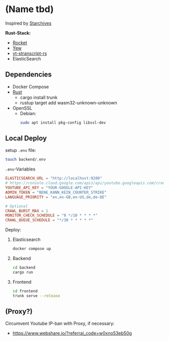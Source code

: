 # (Name tbd)

Inspired by [Starchives](https://github.com/kyjackson/starchives?tab=readme-ov-file)

**Rust-Stack:**

- [Rocket](https://rocket.rs/)
- [Yew](https://yew.rs/docs/next/getting-started/introduction)
- [yt-stranscript-rs](https://crates.io/crates/yt-transcript-rs)
- ElasticSearch

## Dependencies

- Docker Compose
- [Rust](https://www.rust-lang.org/tools/install)
    - cargo install trunk
    - rustup target add wasm32-unknown-unknown
- OpenSSL
    - Debian:
        ```bash
        sudo apt install pkg-config libssl-dev
        ```

## Local Deploy

setup `.env` file:

```bash
touch backend/.env
```

`.env`-Variables

```toml
ELASTICSEARCH_URL = "http://localhost:9200"
# https://console.cloud.google.com/apis/api/youtube.googleapis.com/credentials
YOUTUBE_API_KEY = "YOUR-GOOGLE-API-KEY"
ADMIN_TOKEN = "BENE_KANN_KEIN_COUNTER_STRIKE"
LANGUAGE_PRIORITY = "en,en-GB,en-US,de,de-DE"

# Optional
CRAWL_BURST_MAX = 1
MONITOR_CHECK_SCHEDULE = "0 */10 * * * *"
CRAWL_QUEUE_SCHEDULE = "*/30 * * * * *"
```

Deploy:

1. Elasticsearch
    ```bash
    docker compose up
    ```
2. Backend
    ```bash
    cd backend
    cargo run
    ```
3. Frontend
    ```bash
    cd frontend
    trunk serve --release
    ```

## (Proxy?)

Circumvent Youtube IP-ban with Proxy, if necessary:

- https://www.webshare.io/?referral_code=w0xno53eb50g
